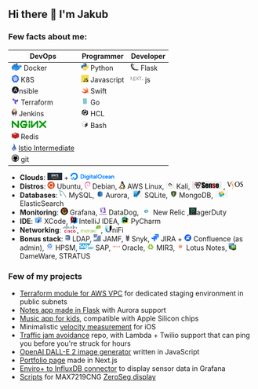 ## Hi there 👋 I'm Jakub

### Few facts about me:

| DevOps                                                                                                                             | Programmer                                               | Developer                              |
|------------------------------------------------------------------------------------------------------------------------------------|----------------------------------------------------------|----------------------------------------|
| ![Docker](assets/icons/docker.png) Docker                                                                                          | ![Python](assets/icons/python.png) Python                | ![Flask](assets/icons/flask.png) Flask |
| ![K8S](assets/icons/kubernetes.png) K8S                                                                                            | ![Javascript](assets/icons/javascript.png) Javascript    | ![Next.js](assets/icons/nextjs.png) js |
| ![Ansible](assets/icons/ansible.png)nsible                                                                                         | ![Swift](assets/icons/swift.png) Swift                   |                                        |
| ![Terraform](assets/icons/terraform.png) Terraform                                                                                 | ![Go](assets/icons/go.png) Go                            |                                        |
| ![Jenkins](assets/icons/jenkins.png) Jenkins                                                                                       | ![HCL](assets/icons/hcl.png) HCL                         |                                        |
| ![nginx](assets/icons/nginx.png)                                                                                                   | ![Bash](assets/icons/bash.png) Bash                      |                                        |
| ![Redis](assets/icons/redis.png) Redis                                                                                             |                                                          |                                        |
| ![git](assets/icons/istio.png) [Istio Intermediate](https://www.credly.com/badges/96005f5b-8e07-4ef8-a178-eba364a99ee0/public_url) |                                                          |                                        |
| ![git](assets/icons/git.png) git                                                                                                   |                                                          |                                        |

* **Clouds**: ![AWS](assets/icons/aws.png) + ![Digital Ocean](assets/icons/digitalocean.png)
* **Distros**: ![Ubuntu](assets/icons/ubuntu.png) Ubuntu, ![Debian](assets/icons/debian.png) Debian, ![AWS Linux](assets/icons/awslinux.png) AWS Linux, ![Kali](assets/icons/kali.png) Kali, ![pfSense](assets/icons/pfsense.png) , ![VyOS](assets/icons/vyos.png)
* **Databases**: ![MySQL](assets/icons/mysql.png) MySQL, ![Aurora](assets/icons/aurora.png) Aurora, ![SQLite](assets/icons/sqlite.png) SQLite, ![MongoDB](assets/icons/mongodb.png) MongoDB, ![ElasticSearch](assets/icons/elasticsearch.png) ElasticSearch
* **Monitoring**: ![Grafana](assets/icons/grafana.png) Grafana, ![DataDog](assets/icons/datadog.png) DataDog, ![New Relic](assets/icons/newrelic.png) New Relic ,![PagerDuty](assets/icons/pagerduty.png)agerDuty
* **IDE**: ![XCode](assets/icons/xcode.png) XCode, ![Intellij IDEA](assets/icons/intellijidea.png) IntelliJ IDEA, ![Intellij PyCharm](assets/icons/intellijpycharm.png) PyCharm
* **Networking**: ![CISCO](assets/icons/cisco.png), ![Meraki](assets/icons/meraki.png), ![UniFi](assets/icons/unifi.png)niFi
* **Bonus stack**: ![LDAP](assets/icons/ldap.png) LDAP, ![JAMF](assets/icons/jamf.png) JAMF, ![Snyk](assets/icons/snyk.png) Snyk, ![JIRA](assets/icons/jira.png) JIRA + ![Confluence](assets/icons/confluence.png) Confluence (as admin), ![HPSM](assets/icons/hpsm.png) HPSM, ![SAP](assets/icons/sap.png) SAP, ![Oracle](assets/icons/oracle.png) Oracle, ![MIR3](assets/icons/mir3.png) MIR3, ![Lotus Notes](assets/icons/lotusnotes.png) Lotus Notes, ![DameWare](assets/icons/dameware.png) DameWare, STRATUS

### Few of my projects
* [Terraform module for AWS VPC](https://registry.terraform.io/modules/JakubBialoskorski/vpc/aws/latest) for dedicated staging environment in public subnets
* [Notes app made in Flask](https://github.com/JakubBialoskorski/notty) with Aurora support
* [Music app for kids](https://github.com/JakubBialoskorski/Cymbalki), compatible with Apple Silicon chips
* Minimalistic [velocity measurement](https://github.com/JakubBialoskorski/MinSpeed) for iOS
* [Traffic jam avoidance](https://github.com/JakubBialoskorski/traffic.git) repo, with Lambda + Twilio support that can ping you before you're struck for hours
* [OpenAI DALL-E 2 image generator](https://github.com/JakubBialoskorski/dalle-api) written in JavaScript
* [Portfolio page](https://github.com/JakubBialoskorski/bialoskorski-eu) made in Next.js
* [Enviro+ to InfluxDB connector](https://github.com/JakubBialoskorski/enviro) to display sensor data in Grafana
* [Scripts](https://github.com/JakubBialoskorski/ZeroSeg) for MAX7219CNG [ZeroSeg display](https://github.com/AverageMaker/ZeroSeg)
